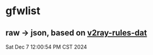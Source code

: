 # gfwlist
## raw -> json, based on [v2ray-rules-dat](https://github.com/Loyalsoldier/v2ray-rules-dat)
Sat Dec  7 12:00:54 PM CST 2024

